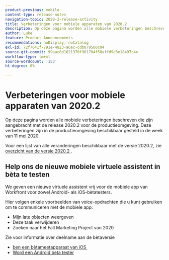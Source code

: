 ```yaml
---
product-previous: mobile
content-type: release-notes
navigation-topic: 2020-2-release-activity
title: Verbeteringen voor mobiele apparaten van 2020.2
description: Op deze pagina worden alle mobiele verbeteringen beschreven die zijn aangebracht met de release 2020.2 voor de productieomgeving. Deze verbeteringen zijn in de productieomgeving beschikbaar gesteld in de week van 11 mei 2020.
author: Luke
feature: Product Announcements
recommendations: noDisplay, noCatalog
exl-id: 72f7641f-791e-4823-a6ac-cdb079560c04
source-git-commit: 99aac8d1621370f901704f58affd9e3e18497c4e
workflow-type: tm+mt
source-wordcount: '153'
ht-degree: 0%

---
```


# Verbeteringen voor mobiele apparaten van 2020.2

Op deze pagina worden alle mobiele verbeteringen beschreven die zijn aangebracht met de release 2020.2 voor de productieomgeving. Deze verbeteringen zijn in de productieomgeving beschikbaar gesteld in de week van 11 mei 2020.

Voor een lijst van alle veranderingen beschikbaar met de versie 2020.2, zie [&#x200B; overzicht van de versie 2020.2 &#x200B;](../../../product-announcements/product-releases/2020.2.-release-activity/2020-2-release-overview.md).

## Help ons de nieuwe mobiele virtuele assistent in bèta te testen

We geven een nieuwe virtuele assistent vrij voor de mobiele app van Workfront voor zowel Android- als iOS-bètatesters.

Hier volgen enkele voorbeelden van voice-opdrachten die u kunt gebruiken om te communiceren met de mobiele app:

* Mijn late objecten weergeven
* Deze taak verwijderen
* Zoeken naar het Fall Marketing Project van 2020

Zie voor informatie over deelname aan de bètaversie

* [&#x200B; ben een bètameetapparaat van iOS &#x200B;](../../../workfront-basics/mobile-apps/using-the-workfront-mobile-app/ios-beta-tester.md)
* [Word een Android beta tester](../../../workfront-basics/mobile-apps/using-the-workfront-mobile-app/android-beta-tester.md)
